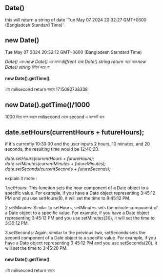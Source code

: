 ## Date()  
this will return a string of date 'Tue May 07 2024 20:32:27 GMT+0600 (Bangladesh Standard Time)'

## new Date()
Tue May 07 2024 20:32:12 GMT+0600 (Bangladesh Standard Time)

*Date()  এবং new Date() এর মদ্যে diffrent হচ্ছে  Date() string return করে আর new Date() string রিটার্ন করে না*

#### new Date().getTime()
এটা milisecond return করবে 1715092738338

## new Date().getTime()/1000
1000 দিয়ে ভাগ করলে milisecond থেকে second এ কনভার্ট হবে 

## date.setHours(currentHours + futureHours);
 if it's currently 10:30:00 and the user inputs 2 hours, 10 minutes, and 20 seconds, the resulting time would be 12:40:20.

 *date.setHours(currentHours + futureHours);
date.setMinutes(currentMinutes + futureMinutes);
date.setSeconds(currentSeconds + futureSeconds);*

explain it more :

1.setHours: This function sets the hour component of a Date object to a specific value. For example, if you have a Date object representing 3:45:12 PM and you use setHours(8), it will set the time to 8:45:12 PM.

2.setMinutes: Similar to setHours, setMinutes sets the minute component of a Date object to a specific value. For example, if you have a Date object representing 3:45:12 PM and you use setMinutes(30), it will set the time to 3:30:12 PM.

3.setSeconds: Again, similar to the previous two, setSeconds sets the second component of a Date object to a specific value. For example, if you have a Date object representing 3:45:12 PM and you use setSeconds(20), it will set the time to 3:45:20 PM.


#### new Date().getTime()
এটা milisecond return করবে